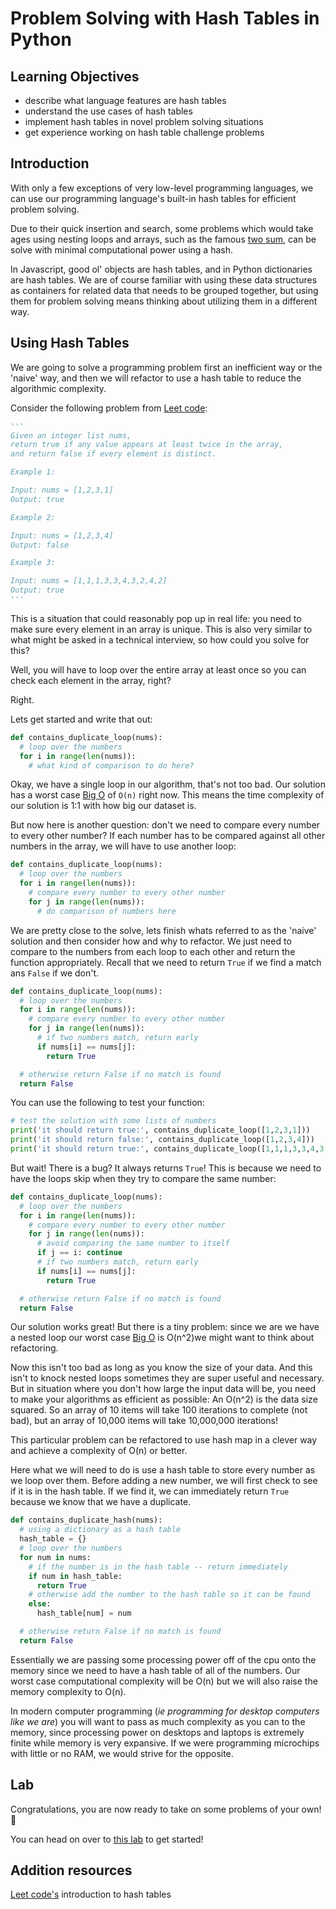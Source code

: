 # Problem Solving with Hash Tables in Python

## Learning Objectives

* describe what language features are hash tables
* understand the use cases of hash tables
* implement hash tables in novel problem solving situations
* get experience working on hash table challenge problems

## Introduction

With only a few exceptions of very low-level programming languages, we can use our programming language's built-in hash tables for efficient problem solving.

Due to their quick insertion and search, some problems which would take ages using nesting loops and arrays, such as the famous [two sum](https://leetcode.com/problems/two-sum/), can be solve with minimal computational power using a hash.

In Javascript, good ol' objects are hash tables, and in Python dictionaries are hash tables. We are of course familiar with using these data structures as containers for related data that needs to be grouped together, but using them for problem solving means thinking about utilizing them in a different way.

## Using Hash Tables

We are going to solve a programming problem first an inefficient way or the 'naive' way, and then we will refactor to use a hash table to reduce the algorithmic complexity.

Consider the following problem from [Leet code](https://leetcode.com/problems/contains-duplicate/):

```python
'''
Given an integer list nums, 
return true if any value appears at least twice in the array, 
and return false if every element is distinct.

Example 1:

Input: nums = [1,2,3,1]
Output: true

Example 2:

Input: nums = [1,2,3,4]
Output: false

Example 3:

Input: nums = [1,1,1,3,3,4,3,2,4,2]
Output: true
'''
```

This is a situation that could reasonably pop up in real life: you need to make sure every element in an array is unique. This is also very similar to what might be asked in a technical interview, so how could you solve for this?

Well, you will have to loop over the entire array at least once so you can check each element in the array, right?

Right.

Lets get started and write that out:

```python
def contains_duplicate_loop(nums):
  # loop over the numbers
  for i in range(len(nums)):
    # what kind of comparison to do here?
```

Okay, we have a single loop in our algorithm, that's not too bad. Our solution has a worst case [Big O](https://www.bigocheatsheet.com/) of `O(n)` right now. This means the time complexity of our solution is 1:1 with how big our dataset is.

But now here is another question: don't we need to compare every number to every other number? If each number has to be compared against all other numbers in the array, we will have to use another loop:

```python
def contains_duplicate_loop(nums):
  # loop over the numbers
  for i in range(len(nums)):
    # compare every number to every other number
    for j in range(len(nums)):
      # do comparison of numbers here
```

We are pretty close to the solve, lets finish whats referred to as the 'naive' solution and then consider how and why to refactor. We just need to compare to the numbers from each loop to each other and return the function appropriately. Recall that we need to return `True` if we find a match ans `False` if we don't.

```python
def contains_duplicate_loop(nums):
  # loop over the numbers
  for i in range(len(nums)):
    # compare every number to every other number
    for j in range(len(nums)):
      # if two numbers match, return early
      if nums[i] == nums[j]: 
        return True

  # otherwise return False if no match is found
  return False
```

You can use the following to test your function:

```python
# test the solution with some lists of numbers
print('it should return true:', contains_duplicate_loop([1,2,3,1]))
print('it should return false:', contains_duplicate_loop([1,2,3,4]))
print('it should return true:', contains_duplicate_loop([1,1,1,3,3,4,3,2,4,2]))
```

But wait! There is a bug? It always returns `True`! This is because we need to have the loops skip when they try to compare the same number:

```python
def contains_duplicate_loop(nums):
  # loop over the numbers
  for i in range(len(nums)):
    # compare every number to every other number
    for j in range(len(nums)):
      # avoid comparing the same number to itself
      if j == i: continue
      # if two numbers match, return early
      if nums[i] == nums[j]: 
        return True

  # otherwise return False if no match is found
  return False
```

Our solution works great! But there is a tiny problem: since we are we have a nested loop our worst case [Big O](https://www.bigocheatsheet.com/) is O\(n^2\)we might want to think about refactoring.

Now this isn't too bad as long as you know the size of your data. And this isn't to knock nested loops sometimes they are super useful and necessary. But in situation where you don't how large the input data will be, you need to make your algorithms as efficient as possible: An O\(n^2\) is the data size squared. So an array of 10 items will take 100 iterations to complete \(not bad\), but an array of 10,000 items will take 10,000,000 iterations!

This particular problem can be refactored to use hash map in a clever way and achieve a complexity of O\(n\) or better.

Here what we will need to do is use a hash table to store every number as we loop over them. Before adding a new number, we will first check to see if it is in the hash table. If we find it, we can immediately return `True` because we know that we have a duplicate.

```python
def contains_duplicate_hash(nums):
  # using a dictionary as a hash table
  hash_table = {}
  # loop over the numbers
  for num in nums:
    # if the number is in the hash table -- return immediately
    if num in hash_table:
      return True
    # otherwise add the number to the hash table so it can be found
    else:
      hash_table[num] = num

  # otherwise return False if no match is found
  return False
```

Essentially we are passing some processing power off of the cpu onto the memory since we need to have a hash table of all of the numbers. Our worst case computational complexity will be O\(n\) but we will also raise the memory complexity to O\(n\).

In modern computer programming \(_ie programming for desktop computers like we are_\) you will want to pass as much complexity as you can to the memory, since processing power on desktops and laptops is extremely finite while memory is very expansive. If we were programming microchips with little or no RAM, we would strive for the opposite.

## Lab

Congratulations, you are now ready to take on some problems of your own! 🥳

You can head on over to [this lab](https://github.com/WDI-SEA/python-hash-table-challenges) to get started!

## Addition resources

[Leet code's](https://leetcode.com/explore/learn/card/hash-table/) introduction to hash tables
